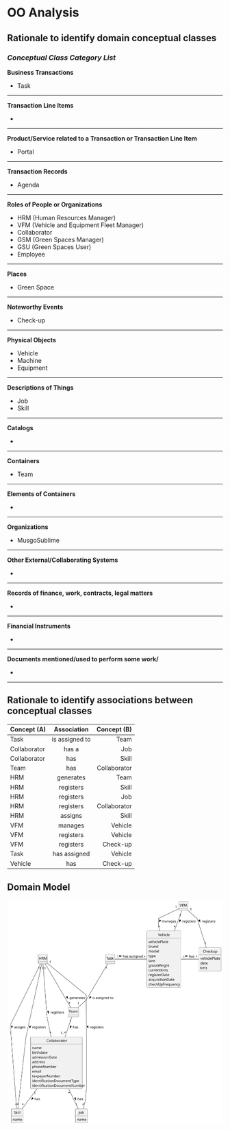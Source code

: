 # OO Analysis

## Rationale to identify domain conceptual classes

### _Conceptual Class Category List_

**Business Transactions**

* Task

---

**Transaction Line Items**

* 

---

**Product/Service related to a Transaction or Transaction Line Item**

* Portal

---

**Transaction Records**

* Agenda

---  

**Roles of People or Organizations**

* HRM (Human Resources Manager)
* VFM (Vehicle and Equipment Fleet Manager)
* Collaborator
* GSM (Green Spaces Manager)
* GSU (Green Spaces User)
* Employee

---

**Places**

* Green Space

---

**Noteworthy Events**

* Check-up

---

**Physical Objects**

* Vehicle
* Machine
* Equipment

---

**Descriptions of Things**

* Job
* Skill

---

**Catalogs**

* 

---

**Containers**

* Team

---

**Elements of Containers**

* 

---

**Organizations**

* MusgoSublime

---

**Other External/Collaborating Systems**

* 

---

**Records of finance, work, contracts, legal matters**

* 

---

**Financial Instruments**

* 

---

**Documents mentioned/used to perform some work/**

* 

---


## Rationale to identify associations between conceptual classes


| Concept (A) 		 | Association   	 |  Concept (B) |
|----------------|:---------------:|-------------:|
| Task           | is assigned to  |         Team |
| Collaborator   |      has a      |          Job |
| Collaborator   |       has       |        Skill |
| Team           |       has       | Collaborator |
| HRM            |    generates    |         Team |
| HRM            |    registers    |        Skill |
| HRM            |    registers    |          Job |
| HRM            |    registers    | Collaborator |
| HRM            |     assigns     |        Skill |
| VFM            |     manages     |      Vehicle |
| VFM            |    registers    |      Vehicle |
| VFM            |    registers    |     Check-up |
| Task           |  has assigned   |      Vehicle |
| Vehicle        |       has       |     Check-up |


## Domain Model


![Domain Model](svg/project-domain-model.svg)